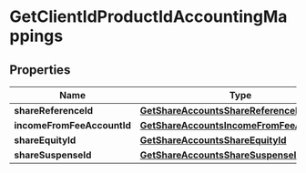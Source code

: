 # GetClientIdProductIdAccountingMappings

## Properties
Name | Type | Description | Notes
------------ | ------------- | ------------- | -------------
**shareReferenceId** | [**GetShareAccountsShareReferenceId**](GetShareAccountsShareReferenceId.md) |  |  [optional]
**incomeFromFeeAccountId** | [**GetShareAccountsIncomeFromFeeAccountId**](GetShareAccountsIncomeFromFeeAccountId.md) |  |  [optional]
**shareEquityId** | [**GetShareAccountsShareEquityId**](GetShareAccountsShareEquityId.md) |  |  [optional]
**shareSuspenseId** | [**GetShareAccountsShareSuspenseId**](GetShareAccountsShareSuspenseId.md) |  |  [optional]
